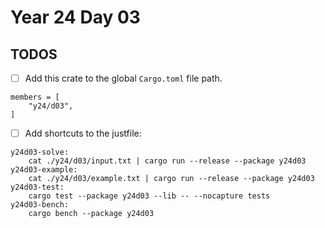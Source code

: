 # Year 24 Day 03

## TODOS

- [ ] Add this crate to the global `Cargo.toml` file path.

```
members = [
    "y24/d03",
]
```

- [ ] Add shortcuts to the justfile:

```
y24d03-solve:
    cat ./y24/d03/input.txt | cargo run --release --package y24d03
y24d03-example:
    cat ./y24/d03/example.txt | cargo run --release --package y24d03
y24d03-test:
    cargo test --package y24d03 --lib -- --nocapture tests
y24d03-bench:
    cargo bench --package y24d03
```